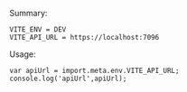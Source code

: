 Summary:
```
VITE_ENV = DEV
VITE_API_URL = https://localhost:7096
```
Usage: 
```
var apiUrl = import.meta.env.VITE_API_URL;
console.log('apiUrl',apiUrl);
```

